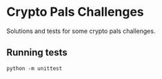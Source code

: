 # Crypto Pals Challenges

Solutions and tests for some crypto pals challenges.

## Running tests

```shell
python -m unittest
```